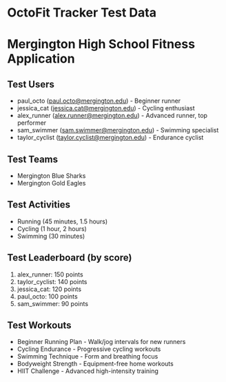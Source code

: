 # OctoFit Tracker Test Data
# Mergington High School Fitness Application

## Test Users
- paul_octo (paul.octo@mergington.edu) - Beginner runner
- jessica_cat (jessica.cat@mergington.edu) - Cycling enthusiast  
- alex_runner (alex.runner@mergington.edu) - Advanced runner, top performer
- sam_swimmer (sam.swimmer@mergington.edu) - Swimming specialist
- taylor_cyclist (taylor.cyclist@mergington.edu) - Endurance cyclist

## Test Teams
- Mergington Blue Sharks
- Mergington Gold Eagles

## Test Activities
- Running (45 minutes, 1.5 hours)
- Cycling (1 hour, 2 hours)
- Swimming (30 minutes)

## Test Leaderboard (by score)
1. alex_runner: 150 points
2. taylor_cyclist: 140 points
3. jessica_cat: 120 points
4. paul_octo: 100 points
5. sam_swimmer: 90 points

## Test Workouts
- Beginner Running Plan - Walk/jog intervals for new runners
- Cycling Endurance - Progressive cycling workouts
- Swimming Technique - Form and breathing focus
- Bodyweight Strength - Equipment-free home workouts
- HIIT Challenge - Advanced high-intensity training
